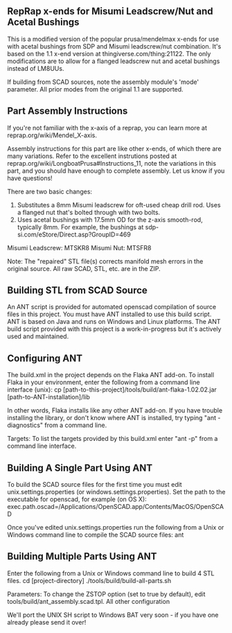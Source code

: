 RepRap x-ends for Misumi Leadscrew/Nut and Acetal Bushings
----------------------------------------------------------

This is a modified version of the popular prusa/mendelmax x-ends for use with acetal bushings from SDP and Misumi leadscrew/nut combination. It's based on the 1.1 x-end version at thingiverse.com/thing:21122. The only modifications are to allow for a flanged leadscrew nut and acetal bushings instead of LM8UUs.

If building from SCAD sources, note the assembly module's 'mode' parameter.  All prior modes from the original 1.1 are supported.


Part Assembly Instructions
--------------------------
If you're not familiar with the x-axis of a reprap, you can learn more at reprap.org/wiki/Mendel_X-axis.

Assembly instructions for this part are like other x-ends, of which there are many variations. Refer to the excellent instrutions posted at reprap.org/wiki/LongboatPrusa#Instructions_11, note the variations in this part, and you should have enough to complete assembly. Let us know if you have questions!

There are two basic changes:
1) Substitutes a 8mm Misumi leadscrew for oft-used cheap drill rod. Uses a flanged nut that's bolted through with two bolts.
2) Uses acetal bushings with 17.5mm OD for the z-axis smooth-rod, typically 8mm. For example, the bushings at sdp-si.com/eStore/Direct.asp?GroupID=469

Misumi Leadscrew: MTSKR8
Misumi Nut: MTSFR8


Note: The "repaired" STL file(s) corrects manifold mesh errors in the original source. All raw SCAD, STL, etc. are in the ZIP.


Building STL from SCAD Source
-----------------------------
An ANT script is provided for automated openscad compilation of source files in this project.  You must have ANT installed to use this build script.  ANT is based on Java and runs on Windows and Linux platforms.  The ANT build script provided with this project is a work-in-progress but it's actively used and maintained.

Configuring ANT
---------------
The build.xml in the project depends on the Flaka ANT add-on.  To install Flaka in your environment, enter the following from a command line interface (unix):
cp [path-to-this-project]/tools/build/ant-flaka-1.02.02.jar [path-to-ANT-installation]/lib

In other words, Flaka installs like any other ANT add-on.  If you have trouble installing the library, or don't know where ANT is installed, try typing "ant -diagnostics" from a command line.

Targets:
To list the targets provided by this build.xml enter "ant -p" from a command line interface.

Building A Single Part Using ANT
--------------------------------
To build the SCAD source files for the first time you must edit unix.settings.properties (or windows.settings.properties).  Set the path to the executable for openscad, for example (on OS X):
exec.path.oscad=/Applications/OpenSCAD.app/Contents/MacOS/OpenSCAD

Once you've edited unix.settings.properties run the following from a Unix or Windows command line to compile the SCAD source files:
ant

Building Multiple Parts Using ANT
---------------------------------
Enter the following from a Unix or Windows command line to build 4 STL files.
cd [project-directory]
./tools/build/build-all-parts.sh

Parameters:
To change the ZSTOP option (set to true by default), edit tools/build/ant_assembly.scad.tpl.  All other configuration 

We'll port the UNIX SH script to Windows BAT very soon - if you have one already please send it over!